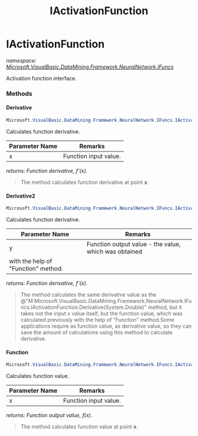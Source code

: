 ﻿---
title: IActivationFunction
---

# IActivationFunction
_namespace: [Microsoft.VisualBasic.DataMining.Framework.NeuralNetwork.IFuncs](N-Microsoft.VisualBasic.DataMining.Framework.NeuralNetwork.IFuncs.html)_

Activation function interface.

### Methods

#### Derivative
```csharp
Microsoft.VisualBasic.DataMining.Framework.NeuralNetwork.IFuncs.IActivationFunction.Derivative(System.Double)
```
Calculates function derivative.

|Parameter Name|Remarks|
|--------------|-------|
|x|Function input value.|

_returns: Function derivative, f'(x)._
> The method calculates function derivative at point **x**.

#### Derivative2
```csharp
Microsoft.VisualBasic.DataMining.Framework.NeuralNetwork.IFuncs.IActivationFunction.Derivative2(System.Double)
```
Calculates function derivative.

|Parameter Name|Remarks|
|--------------|-------|
|y|Function output value - the value, which was obtained
 with the help of "Function" method.|

_returns: Function derivative, f'(x)._
> The method calculates the same derivative value as the
>  @"M:Microsoft.VisualBasic.DataMining.Framework.NeuralNetwork.IFuncs.IActivationFunction.Derivative(System.Double)" method, but it takes not the input x value
>  itself, but the function value, which was calculated previously with
>  the help of "Function" method.Some applications require as function value, as derivative value,
>  so they can save the amount of calculations using this method to calculate derivative.

#### Function
```csharp
Microsoft.VisualBasic.DataMining.Framework.NeuralNetwork.IFuncs.IActivationFunction.Function(System.Double)
```
Calculates function value.

|Parameter Name|Remarks|
|--------------|-------|
|x|Function input value.|

_returns: Function output value, f(x)._
> The method calculates function value at point **x**.




